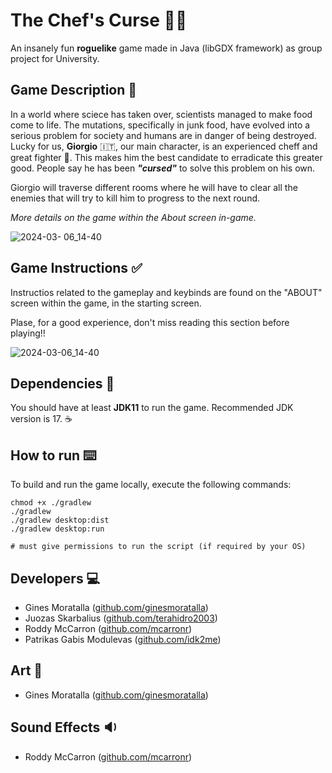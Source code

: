 # The Chef's Curse 🍔🔪

An insanely fun **roguelike** game made in Java (libGDX framework) as group project for University.

## Game Description 🍿
In a world where sciece has taken over, scientists managed to make food come to life. The mutations,
specifically in junk food, have evolved into a serious problem for society and humans are in danger of being destroyed.
Lucky for us, **Giorgio** 🇮🇹, our main character, is an experienced cheff and great fighter 🔫. This makes him the best candidate to erradicate 
this greater good. People say he has been **_"cursed"_** to solve this problem on his own.

Giorgio will traverse different rooms where he will have to clear all the enemies that will try to kill him to progress to the next round.

_More details on the game within the About screen in-game._

![2024-03- 06_14-40](https://github.com/LUL-Game-Development-Group-6/game/assets/126341997/dbdab13b-a023-4599-a756-c46c3394f162)

 
## Game Instructions ✅

Instructios related to the gameplay and keybinds are found on the "ABOUT" screen within the game, in the starting screen.

Plase, for a good experience, don't miss reading this section before playing!!

![2024-03-06_14-40](https://github.com/LUL-Game-Development-Group-6/game/assets/126341997/d401a84d-f68a-43c9-942c-238030b94d7b)

## Dependencies 🧩

You should have at least **JDK11** to run the game. Recommended JDK version is 17. ☕


## How to run ⌨️

To build and run the game locally, execute the following commands:
```
chmod +x ./gradlew
./gradlew
./gradlew desktop:dist
./gradlew desktop:run

# must give permissions to run the script (if required by your OS) 
```
## Developers 💻

- Gines Moratalla     ([github.com/ginesmoratalla](https://github.com/ginesmoratalla))
- Juozas Skarbalius   ([github.com/terahidro2003](https://github.com/terahidro2003))
- Roddy McCarron      ([github.com/mcarronr](https://github.com/mccarronr))
- Patrikas Gabis Modulevas ([github.com/idk2me](https://github.com/idk2me))

## Art 🎨
- Gines Moratalla     ([github.com/ginesmoratalla](https://github.com/ginesmoratalla))
  
## Sound Effects 🔉

- Roddy McCarron  ([github.com/mcarronr](https://github.com/mccarronr))
